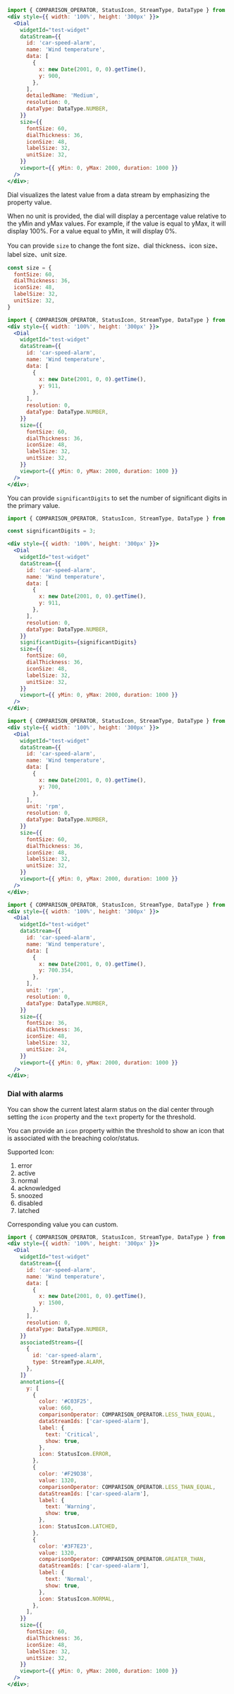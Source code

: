 ```jsx
import { COMPARISON_OPERATOR, StatusIcon, StreamType, DataType } from '@synchro-charts/core';
<div style={{ width: '100%', height: '300px' }}>
  <Dial
    widgetId="test-widget"
    dataStream={{
      id: 'car-speed-alarm',
      name: 'Wind temperature',
      data: [
        {
          x: new Date(2001, 0, 0).getTime(),
          y: 900,
        },
      ],
      detailedName: 'Medium',
      resolution: 0,
      dataType: DataType.NUMBER,
    }}
    size={{
      fontSize: 60,
      dialThickness: 36,
      iconSize: 48,
      labelSize: 32,
      unitSize: 32,
    }}  
    viewport={{ yMin: 0, yMax: 2000, duration: 1000 }}
  />
</div>;
```

Dial visualizes the latest value from a data stream by emphasizing the property value. 

When no unit is provided, the dial will display a percentage value relative to the yMin and yMax values. For example, if the value is equal to yMax, it will display 100%. For a value equal to yMin, it will display 0%.

You can provide `size` to change the font size、dial thickness、icon size、label size、unit size.

```jsx static
const size = {
  fontSize: 60,
  dialThickness: 36,
  iconSize: 48,
  labelSize: 32,
  unitSize: 32,
}
```

```jsx
import { COMPARISON_OPERATOR, StatusIcon, StreamType, DataType } from '@synchro-charts/core';
<div style={{ width: '100%', height: '300px' }}>
  <Dial
    widgetId="test-widget"
    dataStream={{
      id: 'car-speed-alarm',
      name: 'Wind temperature',
      data: [
        {
          x: new Date(2001, 0, 0).getTime(),
          y: 911,
        },
      ],
      resolution: 0,
      dataType: DataType.NUMBER,
    }}
    size={{
      fontSize: 60,
      dialThickness: 36,
      iconSize: 48,
      labelSize: 32,
      unitSize: 32,
    }}  
    viewport={{ yMin: 0, yMax: 2000, duration: 1000 }}
  />
</div>;
```

You can provide `significantDigits` to set the number of significant digits in the primary value.

```jsx
import { COMPARISON_OPERATOR, StatusIcon, StreamType, DataType } from '@synchro-charts/core';

const significantDigits = 3;

<div style={{ width: '100%', height: '300px' }}>
  <Dial
    widgetId="test-widget"
    dataStream={{
      id: 'car-speed-alarm',
      name: 'Wind temperature',
      data: [
        {
          x: new Date(2001, 0, 0).getTime(),
          y: 911,
        },
      ],
      resolution: 0,
      dataType: DataType.NUMBER,
    }}
    significantDigits={significantDigits}
    size={{
      fontSize: 60,
      dialThickness: 36,
      iconSize: 48,
      labelSize: 32,
      unitSize: 32,
    }}  
    viewport={{ yMin: 0, yMax: 2000, duration: 1000 }}
  />
</div>;
```



```jsx
import { COMPARISON_OPERATOR, StatusIcon, StreamType, DataType } from '@synchro-charts/core';
<div style={{ width: '100%', height: '300px' }}>
  <Dial
    widgetId="test-widget"
    dataStream={{
      id: 'car-speed-alarm',
      name: 'Wind temperature',
      data: [
        {
          x: new Date(2001, 0, 0).getTime(),
          y: 700,
        },
      ],
      unit: 'rpm',
      resolution: 0,
      dataType: DataType.NUMBER,
    }}
    size={{
      fontSize: 60,
      dialThickness: 36,
      iconSize: 48,
      labelSize: 32,
      unitSize: 32,
    }} 
    viewport={{ yMin: 0, yMax: 2000, duration: 1000 }}
  />
</div>;
```

```jsx
import { COMPARISON_OPERATOR, StatusIcon, StreamType, DataType } from '@synchro-charts/core';
<div style={{ width: '100%', height: '300px' }}>
  <Dial
    widgetId="test-widget"
    dataStream={{
      id: 'car-speed-alarm',
      name: 'Wind temperature',
      data: [
        {
          x: new Date(2001, 0, 0).getTime(),
          y: 700.354,
        },
      ],
      unit: 'rpm',
      resolution: 0,
      dataType: DataType.NUMBER,
    }}
    size={{
      fontSize: 36,
      dialThickness: 36,
      iconSize: 48,
      labelSize: 32,
      unitSize: 24,
    }} 
    viewport={{ yMin: 0, yMax: 2000, duration: 1000 }}
  />
</div>;
```

### Dial with alarms

You can show the current latest alarm status on the dial center through setting the `icon` property and the `text` property for the threshold.

You can provide an `icon` property within the threshold to show an icon that is associated with the breaching color/status.

Supported Icon:

1. error
2. active
3. normal
4. acknowledged
5. snoozed
6. disabled
7. latched

Corresponding value you can custom.

```jsx
import { COMPARISON_OPERATOR, StatusIcon, StreamType, DataType } from '@synchro-charts/core';
<div style={{ width: '100%', height: '300px' }}>
  <Dial
    widgetId="test-widget"
    dataStream={{
      id: 'car-speed-alarm',
      name: 'Wind temperature',
      data: [
        {
          x: new Date(2001, 0, 0).getTime(),
          y: 1500,
        },
      ],
      resolution: 0,
      dataType: DataType.NUMBER,
    }}
    associatedStreams={[
      {
        id: 'car-speed-alarm',
        type: StreamType.ALARM,
      },
    ]}
    annotations={{
      y: [
        {
          color: '#C03F25',
          value: 660,
          comparisonOperator: COMPARISON_OPERATOR.LESS_THAN_EQUAL,
          dataStreamIds: ['car-speed-alarm'],
          label: {
            text: 'Critical',
            show: true,
          },
          icon: StatusIcon.ERROR,
        },
        {
          color: '#F29D38',
          value: 1320,
          comparisonOperator: COMPARISON_OPERATOR.LESS_THAN_EQUAL,
          dataStreamIds: ['car-speed-alarm'],
          label: {
            text: 'Warning',
            show: true,
          },
          icon: StatusIcon.LATCHED,
        },
        {
          color: '#3F7E23',
          value: 1320,
          comparisonOperator: COMPARISON_OPERATOR.GREATER_THAN,
          dataStreamIds: ['car-speed-alarm'],
          label: {
            text: 'Normal',
            show: true,
          },
          icon: StatusIcon.NORMAL,
        },
      ],
    }}
    size={{
      fontSize: 60,
      dialThickness: 36,
      iconSize: 48,
      labelSize: 32,
      unitSize: 32,
    }} 
    viewport={{ yMin: 0, yMax: 2000, duration: 1000 }}
  />
</div>;
```
